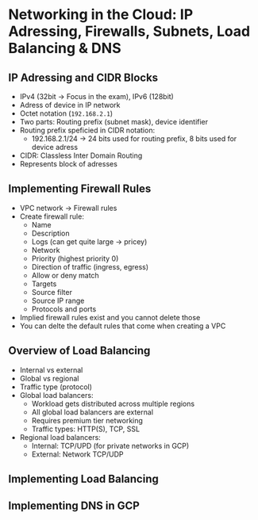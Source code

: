 # Networking in the Cloud: IP Adressing, Firewalls, Subnets, Load Balancing & DNS

## IP Adressing and CIDR Blocks

* IPv4 (32bit -> Focus in the exam), IPv6 (128bit)
* Adress of device in IP network
* Octet notation (`192.168.2.1`)
* Two parts: Routing prefix (subnet mask), device identifier
* Routing prefix speficied in CIDR notation:
    * 192.168.2.1/24 -> 24 bits used for routing prefix, 8 bits used for device adress
* CIDR: Classless Inter Domain Routing
* Represents block of adresses

## Implementing Firewall Rules

* VPC network -> Firewall rules
* Create firewall rule:
    * Name
    * Description
    * Logs (can get quite large -> pricey)
    * Network
    * Priority (highest priority 0)
    * Direction of traffic (ingress, egress)
    * Allow or deny match
    * Targets
    * Source filter
    * Source IP range
    * Protocols and ports
* Implied firewall rules exist and you cannot delete those
* You can delte the default rules that come when creating a VPC

## Overview of Load Balancing

* Internal vs external
* Global vs regional
* Traffic type (protocol)
* Global load balancers:
    * Workload gets distributed across multiple regions
    * All global load balancers are external
    * Requires premium tier networking
    * Traffic types: HTTP(S), TCP, SSL
* Regional load balancers:
    * Internal: TCP/UPD (for private networks in GCP)
    * External: Network TCP/UDP

## Implementing Load Balancing

## Implementing DNS in GCP
